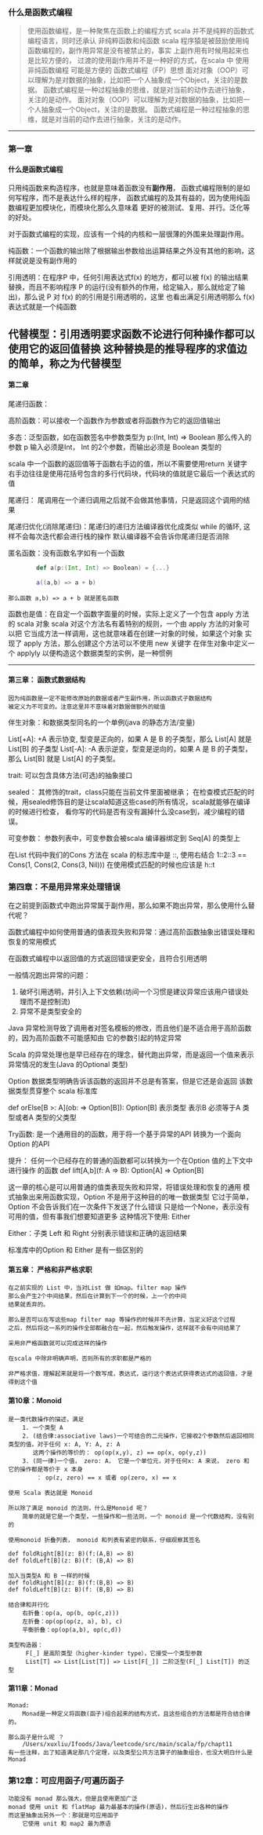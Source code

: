 ### 什么是函数式编程
> 使用函数编程，是一种聚焦在函数上的编程方式
> scala 并不是纯粹的函数式编程语言，同时还承认 非纯粹函数和纯函数
> scala 程序猿是被鼓励使用纯函数编程的，副作用异常是没有被禁止的，事实
> 上副作用有时候用起来也是比较方便的，
> 过渡的使用副作用并不是一种好的方式，在scala 中 使用非纯函数编程
> 可能是方便的
> 函数式编程（FP）思想
>   面对对象（OOP）可以理解为是对数据的抽象，比如把一个人抽象成一个Object，关注的是数据。 
>   函数式编程是一种过程抽象的思维，就是对当前的动作去进行抽象，关注的是动作。
>   面对对象（OOP）可以理解为是对数据的抽象，比如把一个人抽象成一个Object，关注的是数据。 
>   函数式编程是一种过程抽象的思维，就是对当前的动作去进行抽象，关注的是动作。
---
### 第一章
#### 什么是函数式编程
只用纯函数来构造程序，也就是意味着函数没有**副作用**，
函数式编程限制的是如何写程序，而不是表达什么样的程序，
函数式编程的及其有益的，因为使用纯函数编程更加模块化，而模块化那么久意味着
更好的被测试、复用、并行。泛化等的好处。

对于函数式编程的实现，应该有一个纯的内核和一层很薄的外围来处理副作用。

纯函数：一个函数的输出除了根据输出参数给出运算结果之外没有其他的影响，这样就说是没有副作用的

引用透明：在程序P 中，任何引用表达式f(x) 的地方，都可以被 f(x) 的输出结果
   替换，而且不影响程序 P 的运行(没有额外的作用，给定输入，那么就给定了输出)，那么说 P 对 f(x) 的的引用是引用透明的，这里
   也看出满足引用透明那么 f(x) 表达式就是一个纯函数
  
代替模型：引用透明要求函数不论进行何种操作都可以使用它的返回值替换
    这种替换是的推导程序的求值边的简单，称之为代替模型
---

#### 第二章
尾递归函数：

高阶函数：可以接收一个函数作为参数或者将函数作为它的返回值输出

多态：泛型函数，如在函数签名中参数类型为 p:(Int, Int) => Boolean
    那么传入的参数 p 输入必须是Int， Int 的2个参数，而输出必须是
    Boolean 类型的

scala 中一个函数的返回值等于函数右手边的值，所以不需要使用return 关键字
    右手边往往是使用花括号包含的多行代码块，代码块的值就是它最后一个表达式的值

尾递归： 尾调用在一个递归调用之后就不会做其他事情，只是返回这个调用的结果

尾递归优化(消除尾递归)：尾递归的递归方法编译器优化成类似 while 的循环, 这样不会每次迭代都会进行栈的操作
    默认编译器不会告诉你尾递归是否消除 
    
匿名函数：没有函数名字如有一个函数 
```scala
        def a(p:(Int, Int) => Boolean) = {...}
        
        a((a,b) => a + b)
```
    那么函数 a,b) => a + b 就是匿名函数
    
函数也是值：在自定一个函数字面量的时候，实际上定义了一个包含 apply 方法的 scala 对象
    scala 对这个方法名有着特别的规则，一个由 apply 方法的对象可以把
    它当成方法一样调用，这也就意味着在创建一对象的时候，如果这个对象
    实现了 apply 方法，那么创建这个方法可以不使用 new 关键字
    在伴生对象中定义一个 applyly 以便构造这个数据类型的实例，是一种惯例
    
---
#### 第三章： 函数式数据结构
    因为纯函数是一定不能修改原始的数据或者产生副作用，所以函数式子数据结构
    被定义为不可变的。注意这里并不意味着对数据做额外的赋值
    
伴生对象：和数据类型同名的一个单例(java 的静态方法/变量)

List[+A]: +A 表示协变, 型变是正向的，如果 A 是 B 的子类型，那么 List[A] 就是 List[B] 的子类型
List[-A]: -A 表示逆变，型变是逆向的，如果 A 是 B 的子类型，那么 List[B] 就是 List[A] 的子类型。

trait: 可以包含具体方法(可选)的抽象接口

sealed：
    其修饰的trait，class只能在当前文件里面被继承；
    在检查模式匹配的时候，用sealed修饰目的是让scala知道这些case的所有情况，scala就能够在编译的时候进行检查，
    看你写的代码是否有没有漏掉什么没case到，减少编程的错误。
    
可变参数： 参数列表中，可变参数会被scala 编译器绑定到 Seq[A] 的类型上

在List 代码中我们的Cons 方法在 scala 的标志库中是 ::, 使用右结合
    1::2::3 == Cons(1, Cons(2, Cons(3, Nil)))
    在使用模式匹配的时候也应该是 h::t
    
### 第四章：不是用异常来处理错误
在之前提到函数式中跑出异常属于副作用，那么如果不跑出异常，那么使用什么替代呢？

函数式编程中如何使用普通的值表现失败和异常：通过高阶函数抽象出错误处理和恢复的常用模式

在函数式编程中以返回值的方式返回错误更安全，且符合引用透明

一般情况跑出异常的问题：
1. 破坏引用透明，并引入上下文依赖(坊间一个习惯是建议异常应该用户错误处理而不是控制流)
2. 异常不是类型安全的

Java 异常检测导致了调用者对签名模板的修改，而且他们是不适合用于高阶函数的，因为高阶函数不可能感知由
它的参数引起的特定异常

Scala 的异常处理也是早已经存在的理念，替代跑出异常，而是返回一个值来表示异常情况的发生(Java 的Optional 类型)

Option 数据类型明确告诉该函数的返回并不总是有答案，但是它还是会返回
    该数据类型贯穿整个 scala 标准库
    
def orElse[B >: A](ob: => Option[B]): Option[B]
    表示类型 表示B 必须等于A 类型或者A 类型的父类型
    
Try函数: 是一个通用目的的函数，用于将一个基于异常的API 转换为一个面向
    Option 的API
    
提升： 任何一个已经存在的普通的函数都可以转换为一个在Option 值的上下文中进行操作
    的函数
    def lift[A,b](f: A => B): Option[A] => Option[B]
    
这一章的核心是可以用普通的值类表现失败和异常，将错误处理和恢复的通用
    模式抽象出来用函数实现，Option 不是用于这种目的的唯一数据类型
    它过于简单，Option 不会告诉我们在一次条件下发送了什么错误
    只是给一个None，表示没有可用的值，但有事我们想要知道更多
    这种情况下使用: Either
    
Either：子类 Left 和 Right 分别表示错误和正确的返回结果 
 
标准库中的Option 和 Either 是有一些区别的

#### 第五章： 严格和非严格求职
    在之前实现的 List 中，当对List 做 如map。filter map 操作
    那么会产生2个中间结果，然后在计算到下一个的时候，上一个的中间
    结果就丢弃的。
    
    那么是否可以在写这些map filter map 等操作的时候并不先计算，当定义好这个过程
    之后，然后将这一系列的操作全部都融合在一起，然后触发操作，这样就不会有中间结果了
    
    采用非严格函数就可以完成这样的操作
    
    在scala 中除非明确声明，否则所有的求职都是严格的
    
    非严格求值，理解起来就是将一个数写成，表达式，运行这个表达式获得表达式的返回值，才是得到这个值
    
#### 第10章：Monoid
    是一类代数操作的描述，满足
        1. 一个类型 A
        2. (结合律:associative laws)一个可结合的二元操作，它接收2个参数然后返回相同类型的值，对于任何 x: A, Y: A, z: A
           这两个操作的等价的： op(op(x,y), z) == op(x, op(y,z))
        3. (同一律)一个值， zero: A， 它是一个单位元，对于任何x: A 来说， zero 和它的操作都是等价于 x 本身
            ： op(z, zero) == x 或者 op(zero, x) == x
            
    使用 Scala 表达就是 Monoid
    
    所以除了满足 monoid 的法则，什么是Monoid 呢？
        简单的就是它是一个类型，一些操作和一些法则，一个 monoid 是一个代数结构，没有别的
        
    使用monoid 折叠列表， monoid 和列表有紧密的联系，仔细观察其签名
    
    def foldRight[B](z: B)(f:(A,B) => B)
    def foldLeft[B](z: B)(f: (B,A) => B)
    
    加入当类型A 和 B 一样的时候
    def foldRight[B](z: B)(f:(B,B) => B)
    def foldLeft[B](z: B)(f: (B,B) => B)
    
    结合律和并行化
        右折叠：op(a, op(b, op(c,z)))
        左折叠：op(op(op(z, a), b), c)
        平衡折叠：op(op(a,b), op(c,d))
        
    类型构造器：
         F[_] 是高阶类型（higher-kinder type），它接受一个类型参数
         List[T] => List[List[T]] => List[F[_]] 二阶泛型(F[_] List[T]) 的泛型
        
#### 第11章：Monad
    Monad: 
        Monad是一种定义将函数(函子)组合起来的结构方式，且这些组合的方法都是符合结合律的。
    
    那么函子是什么呢 ？ 
        /Users/xuxliu/Ifoods/Java/leetcode/src/main/scala/fp/chapt11
    有一些注释，出了知道满足那几个定理，以及类型公共方法算子的抽象组合，也没大明白什么是Monad
        
### 第12章：可应用函子/可遍历函子
    功能没有 monad 那么强大，但是且使用更加广泛
    monad 使用 unit 和 flatMap 最为最基本的操作(原语)，然后衍生出各种的操作
    而这里抽象出另外一个：那就是可应用函子
        它使用 unit 和 map2 最为原语
    
    
    
